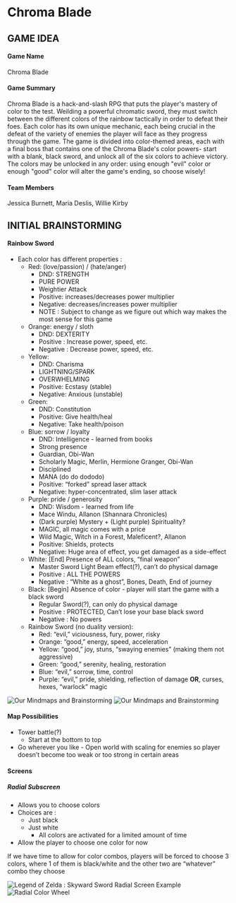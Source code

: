 # Chroma Blade

## GAME IDEA

#### Game Name
Chroma Blade
#### Game Summary
Chroma Blade is a hack-and-slash RPG that puts the player's mastery of color to the test. Weilding a powerful chromatic sword, they must switch between the different colors of the rainbow tactically in order to defeat their foes. Each color has its own unique mechanic, each being crucial in the defeat of the variety of enemies the player will face as they progress through the game. The game is divided into color-themed areas, each with a final boss that contains one of the Chroma Blade's color powers- start with a blank, black sword, and unlock all of the six colors to achieve victory. The colors may be unlocked in any order: using enough "evil" color or enough "good" color will alter the game's ending, so choose wisely!
#### Team Members
Jessica Burnett, Maria Deslis, Willie Kirby

## INITIAL BRAINSTORMING

#### Rainbow Sword
- Each color has different properties : 
	- Red: (love/passion) / (hate/anger)	
		- DND: STRENGTH
		- PURE POWER
		- Weightier Attack
		- Positive:  increases/decreases power multiplier
		- Negative: decreases/increases power multiplier
		- NOTE : Subject to change as we figure out which way makes the most sense for this game
	- Orange: energy / sloth
		- DND: DEXTERITY
		- Positive : Increase power, speed, etc.
		- Negative : Decrease power, speed, etc.
	- Yellow:
		- DND: Charisma
		- LIGHTNING/SPARK
		- OVERWHELMING
		- Positive: Ecstasy (stable)
		- Negative: Anxious (unstable)
	- Green:
 		- DND: Constitution
		- Positive: Give health/heal
		- Negative: Take health/poison
	- Blue: sorrow / loyalty
		- DND: Intelligence - learned from books
		- Strong presence
		- Guardian, Obi-Wan
		- Scholarly Magic, Merlin, Hermione Granger, Obi-Wan
		- Disciplined
		- MANA (do do dododo)
		- Positive: “forked” spread laser attack
		- Negative: hyper-concentrated, slim laser attack
	- Purple: pride / generosity
		- DND: Wisdom - learned from life
		- Mace Windu, Allanon (Shannara Chronicles)
		- (Dark purple) Mystery + (Light purple) Spirituality?
		- MAGIC, all magic comes with a price
		- Wild Magic, Witch in a Forest, Maleficent?, Allanon
		- Positive:  Shields, protects
		- Negative: Huge area of effect, you get damaged as a side-effect
	- White: [End] Presence of ALL colors, “final weapon”
		- Master Sword Light Beam effect(?),  can’t do physical damage
		- Positive : ALL THE POWERS 
		- Negative : “White as a ghost”, Bones, Death, End of journey
	- Black:  [Begin] Absence of color - player will start the game with a black sword
		- Regular Sword(?), can only do physical damage
		- Positive :  PROTECTED, Can’t lose your base black sword
		- Negative : No powers
	- Rainbow Sword (no duality version):
		- Red: “evil,” viciousness, fury, power, risky
		- Orange: “good,” energy, speed, acceleration 
		- Yellow: “good,” joy, stuns, “swaying enemies” (making them not aggressive)
		- Green: “good,” serenity, healing, restoration
		- Blue: “evil,” sorrow, time, control
		- Purple: “evil,” pride, shielding, reflection of damage  **OR**, curses, hexes, “warlock” magic

![Our Mindmaps and Brainstorming](BRAINSTORM/mindmap.jpg)
![Our Mindmaps and Brainstorming](BRAINSTORM/mindmap2.jpg)

#### Map Possibilities
- Tower battle(?) 
	- Start at the bottom to top
- Go wherever you like
		- Open world with scaling for enemies so player doesn’t become too weak or too strong in certain areas

#### Screens
##### Radial Subscreen
- Allows you to choose colors
- Choices are :
	- Just black 
	- Just white
		- All colors are activated for a limited amount of time
- Allow the player to choose one color for now 

If we have time to allow for color combos, players will be forced to choose 3 colors, where 1 of them is black/white and the other two are “whatever” combo they choose


![Legend of Zelda : Skyward Sword Radial Screen Example](BRAINSTORM/radialscreen1.jpeg)
![Radial Color Wheel](BRAINSTORM/radialscreen2.jpg)


